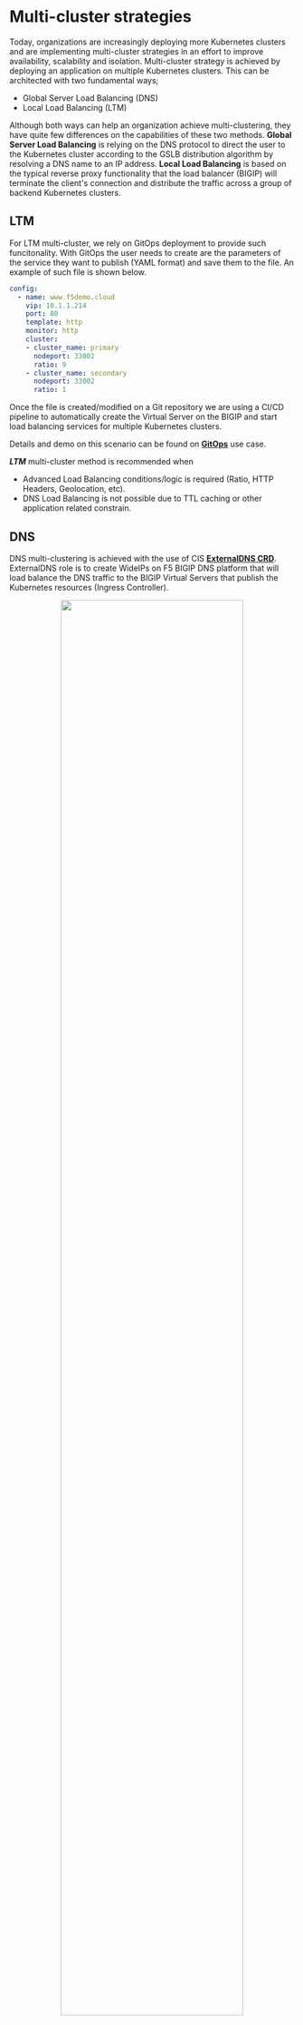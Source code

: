 # Multi-cluster strategies
Today, organizations are increasingly deploying more Kubernetes clusters and are implementing multi-cluster strategies in an effort to improve availability, scalability and isolation. Multi-cluster strategy is achieved by deploying an application on multiple Kubernetes clusters. This can be architected with two fundamental ways; 
  - Global Server Load Balancing (DNS) 
  - Local Load Balancing (LTM) 

Although both ways can help an organization achieve multi-clustering, they have quite few differences on the capabilities of these two methods. **Global Server Load Balancing** is relying on the DNS protocol to direct the user to the Kubernetes cluster according to the GSLB distribution algorithm by resolving a DNS name to an IP address. **Local Load Balancing** is based on the typical reverse proxy functionality that the load balancer (BIGIP) will terminate the client's connection and distribute the traffic across a group of backend Kubernetes clusters. 


## LTM
For LTM multi-cluster, we rely on GitOps deployment to provide such funcitonality. With GitOps the user needs to create are the parameters of the service they want to publish (YAML format) and save them to the file. An example of such file is shown below.
```yml
config: 
  - name: www.f5demo.cloud
    vip: 10.1.1.214
    port: 80
    template: http 
    monitor: http
    cluster:
    - cluster_name: primary
      nodeport: 33002
      ratio: 9
    - cluster_name: secondary
      nodeport: 33002
      ratio: 1
```
Once the file is created/modified on a Git repository we are using a CI/CD pipeline to automatically create the Virtual Server on the BIGIP and start load balancing services for multiple Kubernetes clusters. 

Details and demo on this scenario can be found on [**GitOps**](https://github.com/F5EMEA/oltra/blob/main/use-cases/gitops/) use case. 

***LTM*** multi-cluster method is recommended when 
- Advanced Load Balancing conditions/logic is required (Ratio, HTTP Headers, Geolocation, etc).
- DNS Load Balancing is not possible due to TTL caching or other application related constrain.  


## DNS
DNS multi-clustering is achieved with the use of CIS [**ExternalDNS CRD**](https://clouddocs.f5.com/containers/latest/userguide/crd/externaldns.html). ExternalDNS role is to create WideIPs on F5 BIGIP DNS platform that will load balance the DNS traffic to the BIGIP Virtual Servers that publish the Kubernetes resources (Ingress Controller). 

<p align="center">
  <img src="multi-cluster-gslb.png" style="width:80%">
</p>


### How does it work
DNS multi-clustering is a two step process. **First** we create a Custom Resource of type VirtualServer, TransportServer or IngressLink that contain the Hostname (FQDN) of the service we want to load balance. 
```yml
apiVersion: cis.f5.com/v1
kind: VirtualServer
metadata:
  labels:
    f5cr: "true"
  name: sample-virtual
spec:
  host: www.f5demo.cloud       <==== Hostname (FQDN)
  virtualServerAddress: 10.1.10.240
  pools:
  - monitor:
      interval: 20
      recv: ""
      send: /
      timeout: 10
      type: http
    path: /
    service: svc-1
    servicePort: 80
```
An **ExternalDNS** Custom Resource must be created that will have the same hostname as with Custom Resource (VS/TS/IL) we created earlier.
```yml
apiVersion: "cis.f5.com/v1"
kind: ExternalDNS
metadata:
  name: exdns
  labels:
    f5cr: "true"
spec:
  domainName: www.f5demo.cloud     <==== Hostname matches with pervious CR
  dnsRecordType: A
  loadBalanceMethod: round-robin
  pools:
  - name: www-primary-k8s
    dnsRecordType: A
    loadBalanceMethod: round-robin
    dataServerName: /Common/GSLBServer
    monitor:
      type: https
      send: "GET /"
      recv: ""
      interval: 10
      timeout: 10
```

> **Note:** The Host parameter can be configured to be either explicit or wildcard (*.f5demo.cloud)

DNS multi-cluster provides the following functionalities: 

- **Active-Active Applications.** EDNS can be configured to load balance equally (Round Robin) services running in different clusters.

- **Active-Standby Applications.** EDNS can be configured to have order preference between the services running in different clusters.

- **Health Monitoring.** EDNS provides real-time health monitoring of the services (via HTTP/HTTPS/TCP probes) so that the user is always sent to the Kubernetes cluster that the application is available/operational. 
> **(Important) Note:** Since the application runs behind NGINX+ Ingress Controller, it is recommened to have liveness probes configured on the K8s deployments so that NGINX+ removes the services when they are facing health issues and that the timeout/frequency on the EDNS is bigger than the one on liveness probes.

- **Distributed environments.** Given the fact that EDNS relies on DNS, it can accomodates Kuberentes clusters that are deployed across different datacenters.


### DNS Demo

Ideally for the multi-cluster demo we would need 2 K8s clusters and 2 BIGIP, one BIGIP for each cluster. Due to the fact that we have 1 BIGIP and 1 K8s cluster in our environment we will simulate mutli-cluster environment by deployhing the same application on 2 Namespaces, deploy 2 CIS instances that monitor these namespaces and both CIS instances will update the same BIGIP DNS.

IMAGE



### Step 1. Create Tentants

Create the 2 namespaces. Each namespace will represent a different cluster
```
kubectl create namespace cluster1
kubectl create namespace cluster2
```

### Step 2. Deploy NGINX+ Ingress Controller

For each namespace (cluster) we will deploy a seperate NGINX+ Ingress Controller. 

1. Change the working directory to `multi-cluster`.
```
cd ~/oltra/use-cases/two-tier-architectures/multi-cluster
```

2. Copy the NGINX plus deployment from the setup folder
```
cd ~/oltra/use-cases/two-tier-architectures/multi-cluster
mkdir nginx_t1
mkdir nginx_t2
cp -R ~/oltra/setup/nginx-ic/* nginx_t1
cp -R ~/oltra/setup/nginx-ic/* nginx_t2
```

3. Replace the namespace `nginx` with `cluster1` and `cluster2` for the required manifests
```
./rename.sh
```

4. Deploy NGNINX+ IC for each namespace (cluster).
```
kubectl apply -f ~/oltra/use-cases/two-tier-architectures/multi-cluster/nginx_t1/rbac
kubectl apply -f ~/oltra/use-cases/two-tier-architectures/multi-cluster/nginx_t2/rbac
kubectl apply -f ~/oltra/use-cases/two-tier-architectures/multi-cluster/nginx_t1/resources
kubectl apply -f ~/oltra/use-cases/two-tier-architectures/multi-cluster/nginx_t2/resources
kubectl apply -f ~/oltra/use-cases/two-tier-architectures/multi-cluster/nginx_t1/nginx-plus
kubectl apply -f ~/oltra/use-cases/two-tier-architectures/multi-cluster/nginx_t2/nginx-plus
```

5. Verify that the NGINX pods are up and running on both namespaces

```
kubectl get pods -n cluster1
kubectl get pods -n cluster2
```
```
####################################      Expected Output   ######################################
NAME                            READY   STATUS    RESTARTS   AGE
nginx-cluster1-74fd9b786-hqm6k   1/1     Running   0          22s
##################################################################################################
```

6. Scale down to 0 the existing CIS instance. 
```
```
> Note: We do that since the existing CIS listens across all Namespace. In this case we will create a conflict of multiple CIS configuring BIGP for the same CRD but on different partitions. 
 
7. Deploy 2 new CIS instances. One will manage namespace `cluster1` and the other will manage namespace `cluster2` 
```
cp /Users/K.Skenderidis/Documents/GitHub/oltra/setup/cis/cis/cis-ctlr-crd.yml cis-cluster1.yml
cp /Users/K.Skenderidis/Documents/GitHub/oltra/setup/cis/cis/cis-ctlr-crd.yml cis-cluster2.yml
sed '3 i New Line with sed' File1
sed '3 i New Line with sed' File1
sed '3 i New Line with sed' File1
sed '3 i New Line with sed' File1
sed '3 i New Line with sed' File1
sed '3 i New Line with sed' File1
kubectl apply -f cis-cluster1.yml
kubectl apply -f cis-cluster2.yml

```

8. Deploy


5. Deploy TS 

```
kubectl xxxxxxx
kubectl xxxxxx
```

6. Save the IP adresses that was assigned by the IPAM for each tenant NGINX services
```
IP_cluster1=$(kubectl get svc nginx-cluster1 -n cluster1 --output=jsonpath='{.status.loadBalancer.ingress[0].ip}')
IP_cluster2=$(kubectl get svc nginx-cluster2 -n cluster2 --output=jsonpath='{.status.loadBalancer.ingress[0].ip}')
```
IP=$(kubectl get svc svc-lb-ipam --output=jsonpath='{.status.loadBalancer.ingress[0].ip}')


7. Create EDNS for cluster1 and cluster2
```

```

8. DIG commands



8. Try accessing the service as per the example below. 
```
curl http://$IP_cluster1
curl http://$IP_cluster2
```

The output should be similar to:

```html
<html>
<head><title>404 Not Found</title></head>
<body>
<center><h1>404 Not Found</h1></center>
<hr><center>nginx/1.21.5</center>
</body>
</html>
```

### Step 3. Deploy services for each tenant

1. Deploy demo applications in each tenant
```
kubectl apply -f  ~/oltra/setup/apps/apps.yml -n tenant1
kubectl apply -f  ~/oltra/setup/apps/apps.yml -n tenant2
```

2. Deploy Ingress services for each tenant
```
kubectl apply -f ingress.yml
```


3. Access the services for both tenants as per the example below. 
```
curl http://tenant1.f5demo.local/ --resolve tenant1.f5demo.local:80:$IP_tenant1
curl http://tenant2.f5demo.local/ --resolve tenant2.f5demo.local:80:$IP_tenant2
curl http://tenant1.f5demo.local/app2 --resolve tenant1.f5demo.local:80:$IP_tenant1
curl http://tenant2.f5demo.local/app2 --resolve tenant2.f5demo.local:80:$IP_tenant2
```



